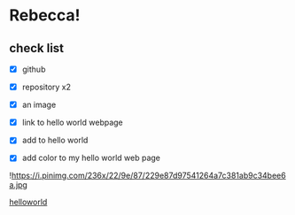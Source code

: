 # Rebecca!
## check list
- [x] github

- [x] repository x2 

- [x] an image
    
- [x] link to hello world webpage 

- [x] add to hello world

- [x] add color to my hello world web page


      

!https://i.pinimg.com/236x/22/9e/87/229e87d97541264a7c381ab9c34bee6a.jpg

[helloworld](https://4ur0.github.io/hello-world/)
